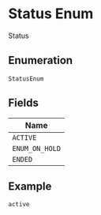 
# Status Enum

Status

## Enumeration

`StatusEnum`

## Fields

| Name |
|  --- |
| `ACTIVE` |
| `ENUM_ON_HOLD` |
| `ENDED` |

## Example

```
active
```

